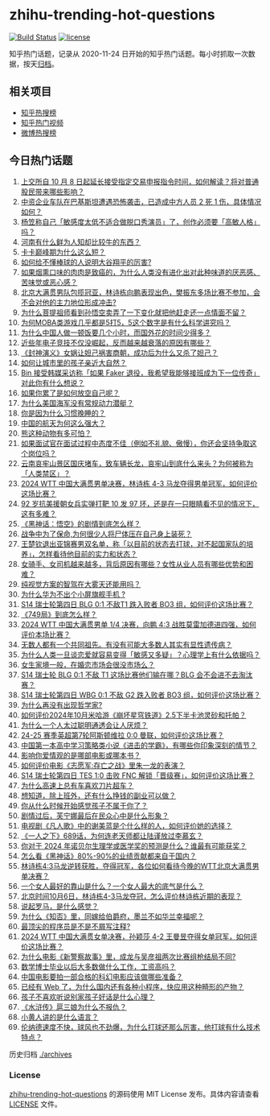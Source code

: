 # zhihu-trending-hot-questions

[![Build Status](https://github.com/justjavac/zhihu-trending-hot-questions/workflows/ci/badge.svg?branch=master)](https://github.com/justjavac/zhihu-trending-hot-questions/actions)
[![license](https://img.shields.io/github/license/justjavac/zhihu-trending-hot-questions)](https://github.com/justjavac/zhihu-trending-hot-questions/blob/master/LICENSE)

知乎热门话题，记录从 2020-11-24
日开始的知乎热门话题。每小时抓取一次数据，按天[归档](./archives)。

## 相关项目

- [知乎热搜榜](https://github.com/justjavac/zhihu-trending-top-search)
- [知乎热门视频](https://github.com/justjavac/zhihu-trending-hot-video)
- [微博热搜榜](https://github.com/justjavac/weibo-trending-hot-search)

## 今日热门话题

<!-- BEGIN -->
<!-- 最后更新时间 Mon Oct 07 2024 11:27:22 GMT+0800 (China Standard Time) -->

1. [上交所自 10 月 8 日起延长接受指定交易申报指令时间，如何解读？将对普通股民带来哪些影响？](https://www.zhihu.com/question/761469566)
1. [中资企业车队在巴基斯坦遭遇恐怖袭击，已造成中方人员 2 死 1 伤，具体情况如何？](https://www.zhihu.com/question/766675877)
1. [杨笠称自己「敏感度太低不适合做脱口秀演员」了，创作必须要「高敏人格」吗？](https://www.zhihu.com/question/677118616)
1. [河南有什么鲜为人知却比较牛的东西？](https://www.zhihu.com/question/366691138)
1. [卡卡巅峰期为什么这么短？](https://www.zhihu.com/question/36278521)
1. [如何给不懂棒球的人说明大谷翔平的厉害?](https://www.zhihu.com/question/668137539)
1. [如果烟熏口味的肉肉是致癌的，为什么人类没有进化出对此种味道的厌恶感、苦味觉或恶心感？](https://www.zhihu.com/question/716578852)
1. [北京大满贯男队包揽冠亚，林诗栋向鹏表现出色，樊振东多场比赛不参加，会不会对他的主力地位形成冲击?](https://www.zhihu.com/question/750634146)
1. [为什么菩提祖师看到孙悟空卖弄了一下变化就把他赶走还一点情面不留？](https://www.zhihu.com/question/667620165)
1. [为何MOBA类游戏几乎都是5打5，5这个数字是有什么科学讲究吗？](https://www.zhihu.com/question/737075995)
1. [为什么中国人做一顿饭要几个小时，而国外花的时间少得多？](https://www.zhihu.com/question/28655927)
1. [近些年电子竞技不仅没崛起，反而越来越衰落的原因有哪些？](https://www.zhihu.com/question/730315331)
1. [《封神演义》女娲让妲己祸害商朝，成功后为什么又杀了妲己？](https://www.zhihu.com/question/559579842)
1. [如何让城市里的孩子亲近大自然？](https://www.zhihu.com/question/668153171)
1. [Bin 接受韩媒采访称「如果 Faker 退役，我希望我能够接班成为下一位传奇」对此你有什么想说？](https://www.zhihu.com/question/737903039)
1. [如果你累了是如何放空自己呢？](https://www.zhihu.com/question/762836123)
1. [为什么美国海军没有常规动力潜艇？](https://www.zhihu.com/question/27587633)
1. [你是因为什么习惯晚睡的？](https://www.zhihu.com/question/732245137)
1. [中国的航天为何这么强大？](https://www.zhihu.com/question/592066765)
1. [熊这种动物有多可怕？](https://www.zhihu.com/question/624607620)
1. [如果面试官在面试过程中态度不佳（例如不礼貌、傲慢），你还会坚持争取这个岗位吗？](https://www.zhihu.com/question/668860859)
1. [云南哀牢山景区国庆堵车，致车辆长龙，哀牢山到底什么来头？为何被称为「人类禁区」？](https://www.zhihu.com/question/749507297)
1. [2024 WTT 中国大满贯男单决赛，林诗栋 4-3 马龙夺得男单冠军，如何评价这场比赛？](https://www.zhihu.com/question/760530394)
1. [92 岁抗美援朝女兵实弹打靶 10 发 97 环，还是在一只眼睛看不见的情况下，这有多难？](https://www.zhihu.com/question/756505024)
1. [《黑神话：悟空》的剧情到底怎么样？](https://www.zhihu.com/question/665247301)
1. [战争中为了保命,为何很少人将尸体压在自己身上装死？](https://www.zhihu.com/question/629160901)
1. [王楚钦退出亚锦赛男双名单，称「以目前的状态去打球，对不起国家队的培养」，怎样看待他目前的实力和状态？](https://www.zhihu.com/question/757024555)
1. [女骑手、女司机越来越多，背后原因有哪些？女性从业人员有哪些优势和困难？](https://www.zhihu.com/question/756387411)
1. [纯视觉方案的智驾在大雾天还能用吗？](https://www.zhihu.com/question/667652717)
1. [为什么华为不出个小屏旗舰手机 ?](https://www.zhihu.com/question/648552952)
1. [S14 瑞士轮第四日 BLG 0:1 不敌T1 跌入败者 BO3 组，如何评价这场比赛？](https://www.zhihu.com/question/761445943)
1. [《749局》到底怎么样？](https://www.zhihu.com/question/361158274)
1. [2024 WTT 中国大满贯男单 1/4 决赛，向鹏 4:3 战胜莫雷加德进四强，如何评价本场比赛？](https://www.zhihu.com/question/731948681)
1. [无数人都有一个共同祖先。有没有可能大多数人其实有显性遗传病？](https://www.zhihu.com/question/637452354)
1. [为什么人类一旦谈恋爱就容易变得「敏感又多疑」？心理学上有什么依据吗？](https://www.zhihu.com/question/671400724)
1. [女生家境一般，在婚恋市场会很没市场么？](https://www.zhihu.com/question/464168213)
1. [S14 瑞士轮 BLG 0:1 不敌 T1 这场比赛他们输在哪？BLG 会不会进不去淘汰赛？](https://www.zhihu.com/question/762052820)
1. [S14 瑞士轮第四日 WBG 0:1 不敌 G2 跌入败者 BO3 组，如何评价这场比赛？](https://www.zhihu.com/question/762600877)
1. [为什么再没有出现哲学家?](https://www.zhihu.com/question/752212265)
1. [如何评价2024年10月米哈游《崩坏星穹铁道》2.5下半卡池灵砂和托帕？](https://www.zhihu.com/question/708489743)
1. [为什么一个人太过聪明通透会让人厌烦？](https://www.zhihu.com/question/663650645)
1. [24-25 赛季英超第7轮阿斯顿维拉 0:0 曼联，如何评价这场比赛？](https://www.zhihu.com/question/761690792)
1. [中国第一本高中学习策略类小说《进击的学霸》，有哪些你印象深刻的情节？](https://www.zhihu.com/question/667799938)
1. [影响你爱情观的是哪部电影或哪本书？](https://www.zhihu.com/question/654039540)
1. [如何评价电影《志愿军:存亡之战》里朱一龙的表演？](https://www.zhihu.com/question/725561926)
1. [S14 瑞士轮第四日 TES 1:0 击败 FNC 解锁「晋级赛」，如何评价这场比赛？](https://www.zhihu.com/question/760783811)
1. [为什么高速上总有车喜欢刀片超车？](https://www.zhihu.com/question/667675868)
1. [想知道，除上班外，还有什么挣钱的副业可以做？](https://www.zhihu.com/question/752030329)
1. [你从什么时候开始感觉孩子不属于你了？](https://www.zhihu.com/question/616205418)
1. [剧情过后，芙宁娜最后在民众心中是什么形象？](https://www.zhihu.com/question/649731443)
1. [电视剧《凡人歌》中的谢美蓝是个什么样的人，如何评价她的选择？](https://www.zhihu.com/question/666131705)
1. [《一人之下》689话，为何连老天师都让陆谨放过李慕玄？](https://www.zhihu.com/question/735785325)
1. [你对于 2024 年诺贝尔生理学或医学奖的预测是什么？谁最有可能获奖？](https://www.zhihu.com/question/666086080)
1. [怎么看《黑神话》80%-90%的业绩贡献都来自于国内？](https://www.zhihu.com/question/749514853)
1. [林诗栋4:3马龙逆转获胜，夺得冠军，各位如何看待今晚的WTT北京大满贯男单决赛？](https://www.zhihu.com/question/761379920)
1. [一个女人最好的靠山是什么？一个女人最大的底气是什么？](https://www.zhihu.com/question/725444427)
1. [北京时间10月6日，林诗栋4-3马龙夺冠，怎么评价林诗栋近期的表现？](https://www.zhihu.com/question/761495478)
1. [说起罗马，是什么感觉？](https://www.zhihu.com/question/357856138)
1. [为什么《知否》里，同嫁给伯爵府，墨兰不如华兰幸福呢？](https://www.zhihu.com/question/403569423)
1. [最顶尖的程序员是不是不屑写注释?](https://www.zhihu.com/question/689851864)
1. [2024 WTT 中国大满贯女单决赛，孙颖莎 4-2 王曼昱夺得女单冠军，如何评价这场比赛？](https://www.zhihu.com/question/760488222)
1. [为什么电影《新警察故事》里，成龙与吴彦祖两次比赛组枪结局不同?](https://www.zhihu.com/question/404292608)
1. [数学博士毕业以后大多数做什么工作，工资高吗？](https://www.zhihu.com/question/350427239)
1. [中国电影要拍一部合格的科幻电影应该做哪些准备？](https://www.zhihu.com/question/24442619)
1. [已经有 Web 了，为什么国内还有各种小程序，快应用这种畸形的产物？](https://www.zhihu.com/question/725620450)
1. [孩子不喜欢听说别家孩子好话是什么心理？](https://www.zhihu.com/question/665845621)
1. [《水浒传》扈三娘为什么不报仇？](https://www.zhihu.com/question/666600939)
1. [小黄人讲的是什么语言？](https://www.zhihu.com/question/30830614)
1. [伦纳德速度不快，球风也不劲爆，为什么打球还那么厉害，他打球有什么技术特点？](https://www.zhihu.com/question/355435294)

<!-- END -->

历史归档 [./archives](./archives)

### License

[zhihu-trending-hot-questions](https://github.com/justjavac/zhihu-trending-hot-questions)
的源码使用 MIT License 发布。具体内容请查看 [LICENSE](./LICENSE) 文件。
